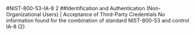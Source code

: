 #NIST-800-53-IA-8 2
##Identification and Authentication (Non-Organizational Users) | Acceptance of Third-Party Credentials
No information found for the combination of standard NIST-800-53 and control IA-8 (2)
